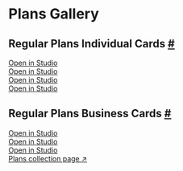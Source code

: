 <div class="plans-gallery-content">
  <h1 id="plans-gallery">Plans Gallery</h1>
  <h2 id="crd-mrch-plan-ind">Regular Plans Individual Cards <a class="header-anchor" href="#crd-mrch-plan-ind" title="Permalink to this heading">#</a></h2>
  <div class="four-merch-cards plans">
    <div class="plans-item">
      <div>
        <merch-card><aem-fragment fragment="a15b77f7-fb32-4608-8b5c-a1b98675ad85"></aem-fragment></merch-card>
      </div>
      <a class="studio-link" target="_blank" href="https://main--mas--adobecom.hlx.live/studio.html?#path=nala&query=a15b77f7-fb32-4608-8b5c-a1b98675ad85"> Open in Studio</a>
    </div>
    <div class="plans-item">
      <div>
        <merch-card><aem-fragment fragment="1736f2c9-0931-401b-b3c0-fe87ff72ad38"></aem-fragment></merch-card>
      </div>
      <a class="studio-link" target="_blank" href="https://main--mas--adobecom.hlx.live/studio.html?#path=nala&query=1736f2c9-0931-401b-b3c0-fe87ff72ad38"> Open in Studio</a>
    </div>
    <div class="plans-item">
      <div>
        <merch-card><aem-fragment fragment="616273eb-3aad-462a-a6d7-6f6857973b77"></aem-fragment></merch-card>
      </div>
      <a class="studio-link" target="_blank" href="https://main--mas--adobecom.hlx.live/studio.html?#path=nala&query=616273eb-3aad-462a-a6d7-6f6857973b77"> Open in Studio</a>
    </div>
    <div class="plans-item">
      <div>
        <merch-card><aem-fragment fragment="8373b5c2-69e6-4e9c-befc-b424dd33469b"></aem-fragment></merch-card>
      </div>
      <a class="studio-link" target="_blank" href="https://main--mas--adobecom.hlx.live/studio.html?#path=nala&query=8373b5c2-69e6-4e9c-befc-b424dd33469b"> Open in Studio</a>
    </div>
  </div>
  <h2 id="crd-mrch-plan-bus">Regular Plans Business Cards <a class="header-anchor" href="#crd-mrch-plan-bus" title="Permalink to this heading">#</a></h2>
  <div class="four-merch-cards plans">
      <div class="plans-item">
        <div>
          <merch-card><aem-fragment fragment="d9998fc3-578e-44be-be4f-d8be1c45c75b"></aem-fragment></merch-card>
        </div>
        <a class="studio-link" target="_blank" href="https://main--mas--adobecom.hlx.live/studio.html?#path=nala&query=d9998fc3-578e-44be-be4f-d8be1c45c75b"> Open in Studio</a>
      </div>
      <div class="plans-item">
        <div>
          <merch-card><aem-fragment fragment="ec482607-bcf8-4d3e-b285-0033268b99d3"></aem-fragment></merch-card>
        </div>
        <a class="studio-link" target="_blank" href="https://main--mas--adobecom.hlx.live/studio.html?#path=nala&query=ec482607-bcf8-4d3e-b285-0033268b99d3"> Open in Studio</a>
      </div>
      <div class="plans-item">
        <div>
          <merch-card><aem-fragment fragment="1828159b-93a3-4b8c-b737-5fbf83ca78ee"></aem-fragment></merch-card>
        </div>
        <a class="studio-link" target="_blank" href="https://main--mas--adobecom.hlx.live/studio.html?#path=nala&query=1828159b-93a3-4b8c-b737-5fbf83ca78ee"> Open in Studio</a>
      </div>
  </div>
  <div id="plans-collection">
    <a target="_blank" href="https://mwpw-165478--cc--adobecom.hlx.page/drafts/commerce/plans?milolibs=mwpw-165461--milo--adobecom">Plans collection page ↗</a>
  </div>
</div>
